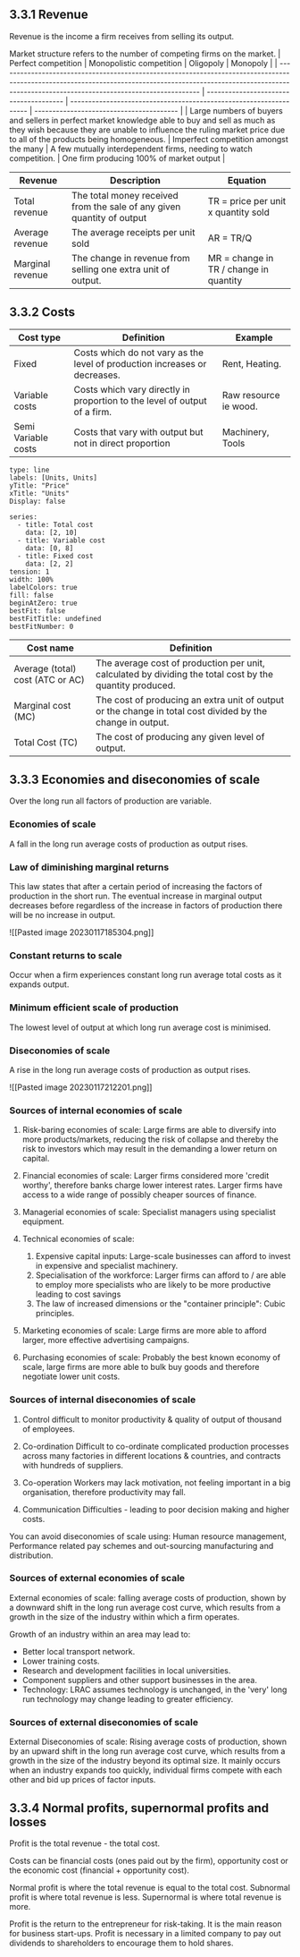 ## 3.3.1 Revenue 
Revenue is the income a firm receives from selling its output.

Market structure refers to the number of competing firms on the market.
| Perfect competition                                                                                                                                                                                                  | Monopolistic competition               | Oligopoly                                                          | Monopoly                                 |
| -------------------------------------------------------------------------------------------------------------------------------------------------------------------------------------------------------------------- | -------------------------------------- | ------------------------------------------------------------------ | ---------------------------------------- |
| Large numbers of buyers and sellers in perfect market knowledge able to buy and sell as much as they wish because they are unable to influence the ruling market price due to all of the products being homogeneous. | Imperfect competition amongst the many | A few mutually interdependent firms, needing to watch competition. | One firm producing 100% of market output |

| Revenue          | Description                                                            | Equation                               |
| ---------------- | ---------------------------------------------------------------------- | -------------------------------------- |
| Total revenue    | The total money received from the sale of any given quantity of output | TR = price per unit x quantity sold    |
| Average revenue  | The average receipts per unit sold                                     | AR = TR/Q                              |
| Marginal revenue | The change in revenue from selling one extra unit of output.           | MR = change in TR / change in quantity |

## 3.3.2 Costs

| Cost type          | Definition                                                                 | Example               |
| ------------------- | -------------------------------------------------------------------------- | --------------------- |
| Fixed               | Costs which do not vary as the level of production increases or decreases. | Rent, Heating.        |
| Variable costs      | Costs which vary directly in proportion to the level of output of a firm.  | Raw resource ie wood. |
| Semi Variable costs | Costs that vary with output but not in direct proportion                   | Machinery, Tools                      |

```chart
type: line
labels: [Units, Units]
yTitle: "Price"
xTitle: "Units"
Display: false 

series:
  - title: Total cost
    data: [2, 10]
  - title: Variable cost
    data: [0, 8]
  - title: Fixed cost
    data: [2, 2]
tension: 1
width: 100%
labelColors: true
fill: false
beginAtZero: true
bestFit: false
bestFitTitle: undefined
bestFitNumber: 0
```

| Cost name                        | Definition                                                                                                 |
| -------------------------------- | ---------------------------------------------------------------------------------------------------------- |
| Average (total) cost (ATC or AC) | The average cost of production per unit, calculated by dividing the total cost by the quantity produced.   |
| Marginal cost (MC)               | The cost of producing an extra unit of output or the change in total cost divided by the change in output. |
| Total Cost (TC)                  | The cost of producing any given level of output.                                                           |                                                                                                        |

## 3.3.3 Economies and diseconomies of scale
Over the long run all factors of production are variable.

### Economies of scale 
A fall in the long run average costs of production as output rises.

### Law of diminishing marginal returns
This law states that after a certain period of increasing the factors of production in the short run. The eventual increase in marginal output decreases before regardless of the increase in factors of production there will be no increase in output.

![[Pasted image 20230117185304.png]]

### Constant returns to scale 
Occur when a firm experiences constant long run average total costs as it expands output.

### Minimum efficient scale of production 
The lowest level of output at which long run average cost is minimised.

### Diseconomies of scale 
A rise in the long run average costs of production as output rises.

![[Pasted image 20230117212201.png]]

### Sources of internal economies of scale
1. Risk-baring economies of scale:
	Large firms are able to diversify into more products/markets, reducing the risk of collapse and thereby the risk to investors which may result in the demanding a lower return on capital.

2. Financial economies of scale:
	Larger firms considered more 'credit worthy', therefore banks charge lower interest rates. Larger firms have access to a wide range of possibly cheaper sources of finance.

3. Managerial economies of scale:
	Specialist managers using specialist equipment.

4. Technical economies of scale:
	1. Expensive capital inputs:
		Large-scale businesses can afford to invest in expensive and specialist machinery.
	2. Specialisation of the workforce:
		Larger firms can afford to / are able to employ more specialists who are likely to be more productive leading to cost savings
	3. The law of increased dimensions or the "container principle":
		Cubic principles.

5. Marketing economies of scale:
	Large firms are more able to afford larger, more effective advertising campaigns.

6. Purchasing economies of scale:
	Probably the best known economy of scale, large firms are more able to bulk buy goods and therefore negotiate lower unit costs.

### Sources of internal diseconomies of scale 
1. Control 
	difficult to monitor productivity & quality of output of thousand of employees.

2. Co-ordination
	Difficult to co-ordinate complicated production processes across many factories in different locations & countries, and contracts with hundreds of suppliers.

3. Co-operation 
	Workers may lack motivation, not feeling important in a big organisation, therefore productivity may fall.

4. Communication
	Difficulties - leading to poor decision making and higher costs.

You can avoid diseconomies of scale using: Human resource management, Performance related pay schemes and out-sourcing manufacturing and distribution. 


### Sources of external economies of scale 
External economies of scale: falling average costs of production, shown by a downward shift in the long run average cost curve, which results from a growth in the size of the industry within which a firm operates.

Growth of an industry within an area may lead to:
- Better local transport network.
- Lower training costs.
- Research and development facilities in local universities.
- Component suppliers and other support businesses in the area.
- Technology: LRAC assumes technology is unchanged, in the 'very' long run technology may change leading to greater efficiency.

### Sources of external diseconomies of scale 
External Diseconomies of scale: Rising average costs of production, shown by an upward shift in the long run average cost curve, which results from a growth in the size of the industry beyond its optimal size. 
It mainly occurs when an industry expands too quickly, individual firms compete with each other and bid up prices of factor inputs.

## 3.3.4 Normal profits, supernormal profits and losses
Profit is the total revenue - the total cost.

Costs can be financial costs (ones paid out by the firm), opportunity cost or the economic cost (financial + opportunity cost).

Normal profit is where the total revenue is equal to the total cost. 
Subnormal profit is where total revenue is less.
Supernormal is where total revenue is more.

Profit is the return to the entrepreneur for risk-taking. It is the main reason for business start-ups. Profit is necessary in a limited company to pay out dividends to shareholders to encourage them to hold shares. 

